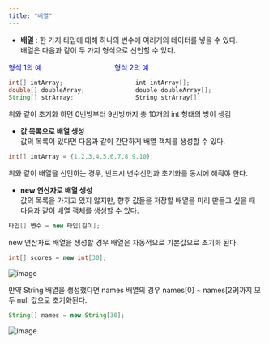 ```yaml
---
title: "배열"
---
```


- **배열** : 한 가지 타입에 대해 하나의 변수에 여러개의 데이터를 넣을 수 있다.  
  배열은 다음과 같이 두 가지 형식으로 선언할 수 있다.

<span style="color: #0000FF">형식 1의 예           형식 2의 예</span>
```java
int[] intArray;                    int intArray[];
double[] doubleArray;              double doubleArray[];
String[] strArray;                 String strArray[];
```  
위와 같이 초기화 하면 0번방부터 9번방까지 총 10개의 int 형태의 방이 생김  
- **값 목록으로 배열 생성**  
  값의 목록이 있다면 다음과 같이 간단하게 배열 객체를 생성할 수 있다.
```java
int[] intArray = {1,2,3,4,5,6,7,8,9,10};
```   
위와 같이 배열을 선언하는 경우, 반드시 변수선언과 초기화를 동시에 해줘야 한다.

- **new 연산자로 배열 생성**  
  값의 목록을 가지고 있지 않지만, 향후 값들을 저장할 배열을 미리 만들고 싶을 때 다음과 같이 배열 객체를 생성할 수 있다.     
```java
타입[] 변수 = new 타입[길이];
```  
new 연산자로 배열을 생성할 경우 배열은 자동적으로 기본값으로 초기화 된다.
```java
int[] scores = new int[30];
```
![image](https://github.com/byunggon/byunggon.github.io/assets/51072544/0885569d-c1a8-43b0-8f07-2d87af969278)  

만약 String 배열을 생성했다면 names 배열의 경우 names[0] ~ names[29]까지 모두 null 값으로 초기화된다.
```java
String[] names = new String[30];
```
![image](https://github.com/byunggon/byunggon.github.io/assets/51072544/027d5658-3671-44f4-9e62-61cc78532001)  


